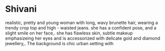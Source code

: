 # Shivani
realistic, pretty and young woman with long, wavy brunette hair, wearing a trendy crop top and high - waisted jeans. she has a confident pose, and a slight smile on her face,. she has flawless skin, subtle makeup emphasizeing her eyes and is accessorized with delicate gold and diamond jewellery,. The background is chic urban setting with 
